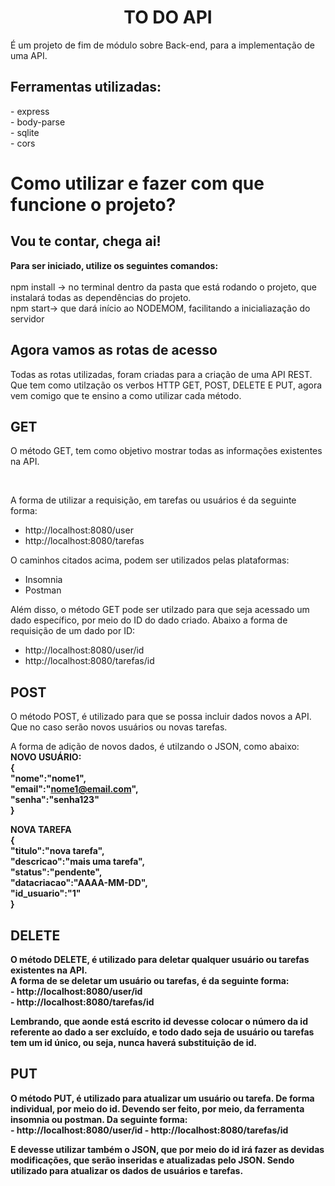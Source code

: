 <h1 align="center"><b>TO DO API</b></h1>

<p>É um projeto de fim de módulo sobre Back-end, para a implementação de uma API.</p>

<h2>Ferramentas utilizadas:</h2>
<p>- express<br>
- body-parse<br>
- sqlite<br>
- cors</p>

<h1>Como utilizar e fazer com que funcione o projeto?</h1>
<h2>Vou te contar, chega ai! </h2>

<p><b>Para ser iniciado, utilize os seguintes comandos: </b><br>
<br>npm install -> no terminal dentro da pasta que está rodando o projeto, que instalará todas as dependências do projeto.
<br>npm start-> que dará início ao NODEMOM, facilitando a inicialiazação do servidor</p>

<h2>Agora vamos as rotas de acesso</h2>

<p>Todas as rotas utilizadas, foram criadas para a criação de uma API REST. Que tem como utilzação os verbos HTTP GET, POST, DELETE E PUT, agora vem comigo que te ensino a como utilizar cada método.</p>

<h2>GET</h2>
<p>O método GET, tem como objetivo mostrar todas as informações existentes na API.</p><br>
<p> A forma de utilizar a requisição, em tarefas ou usuários é da seguinte forma:<br>
  
  - http://localhost:8080/user <br>
  - http://localhost:8080/tarefas <br>
 
O caminhos citados acima, podem ser utilizados pelas plataformas:<br>
  - Insomnia 
  - Postman

Além disso, o método GET pode ser utilzado para que seja acessado um dado específico, por meio do ID do dado criado. 
Abaixo a forma de requisição de um dado por ID:
- http://localhost:8080/user/id <br>
- http://localhost:8080/tarefas/id <br>
</p>

<h2>POST</h2>
<p>O método POST, é utilizado para que se possa incluir dados novos a API. Que no caso serão novos usuários ou novas tarefas.

A forma de adição de novos dados, é utilzando o JSON, como abaixo:<br>
<b>NOVO USUÁRIO:<b><br>
{<br>
"nome":"nome1",<br>
"email":"nome1@email.com",<br>
"senha":"senha123"<br>
}
  
<b>NOVA TAREFA</b><br>
{<br>
"titulo":"nova tarefa",<br>
"descricao":"mais uma tarefa",<br>
"status":"pendente",<br>
"datacriacao":"AAAA-MM-DD",<br>
"id_usuario":"1"<br>
}
</p>

<h2>DELETE</h2>
<p>O método DELETE, é utilizado para deletar qualquer usuário ou tarefas existentes na API.<br>
A forma de se deletar um usuário ou tarefas, é da seguinte forma:<br>
- http://localhost:8080/user/id <br>
- http://localhost:8080/tarefas/id <br> 

Lembrando, que aonde está escrito id devesse colocar o número da id referente ao dado a ser excluído, e todo dado seja de usuário ou tarefas tem um id único, ou seja, nunca haverá substituição de id.</p>

<h2>PUT</h2>
<p>O método PUT, é utilizado para atualizar um usuário ou tarefa. De forma individual, por meio do id.
Devendo ser feito, por meio, da ferramenta insomnia ou postman. Da seguinte forma:<br>
- http://localhost:8080/user/id
- http://localhost:8080/tarefas/id

E devesse utilizar também o JSON, que por meio do id irá fazer as devidas modificações, que serão inseridas e atualizadas pelo JSON. Sendo utilizado para atualizar os dados de usuários e tarefas. </p>
